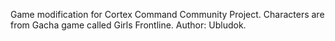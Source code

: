 Game modification for Cortex Command Community Project. Characters are from Gacha game called Girls Frontline.
Author: Ubludok.
